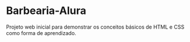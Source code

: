 # Barbearia-Alura
Projeto web inicial para demonstrar os conceitos básicos de HTML e CSS como forma de aprendizado.
